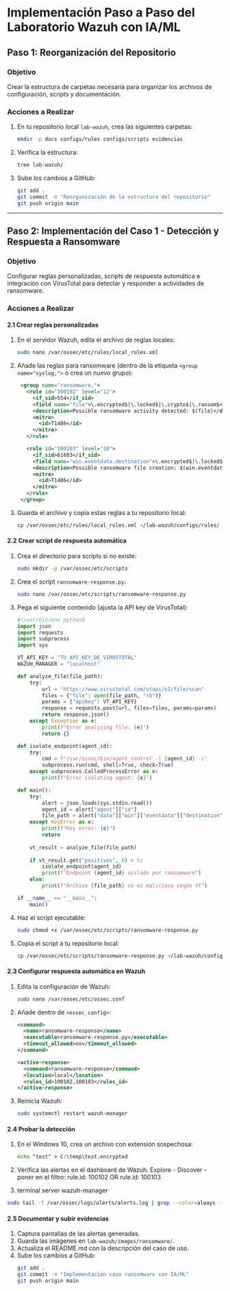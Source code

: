 # Implementación Paso a Paso del Laboratorio Wazuh con IA/ML

## Paso 1: Reorganización del Repositorio

### Objetivo
Crear la estructura de carpetas necesaria para organizar los archivos de configuración, scripts y documentación.

### Acciones a Realizar
1. En tu repositorio local `lab-wazuh`, crea las siguientes carpetas:
   ```bash
   mkdir -p docs configs/rules configs/scripts evidencias 
   ```

2. Verifica la estructura:
   ```bash
   tree lab-wazuh/
   ```

3. Sube los cambios a GitHub:
   ```bash
   git add .
   git commit -m "Reorganización de la estructura del repositorio"
   git push origin main
   ```



---

## Paso 2: Implementación del Caso 1 - Detección y Respuesta a Ransomware

### Objetivo
Configurar reglas personalizadas, scripts de respuesta automática e integración con VirusTotal para detectar y responder a actividades de ransomware.

### Acciones a Realizar

#### 2.1 Crear reglas personalizadas
1. En el servidor Wazuh, edita el archivo de reglas locales:
   ```bash
   sudo nano /var/ossec/etc/rules/local_rules.xml
   ```

2. Añade las reglas para ransomware (dentro de la etiqueta `<group name="syslog,">` o crea un nuevo grupo):
   ```xml
	<group name="ransomware,">
	  <rule id="100102" level="12">
		<if_sid>554</if_sid>
		<field name="file">\.encrypted$|\.locked$|\.crypto$|\.ransom$</field>
		<description>Possible ransomware activity detected: $(file)</description>
		<mitre>
		  <id>T1486</id>
		</mitre>
	  </rule>

	  <rule id="100103" level="10">
		<if_sid>61603</if_sid>
		<field name="win.eventdata.destination">\.encrypted$|\.locked$|\.crypto$|\.ransom$</field>
		<description>Possible ransomware file creation: $(win.eventdata.destination)</description>
		<mitre>
		  <id>T1486</id>
		</mitre>
	  </rule>
	</group>
   ```

3. Guarda el archivo y copia estas reglas a tu repositorio local:
   ```bash
   cp /var/ossec/etc/rules/local_rules.xml ~/lab-wazuh/configs/rules/
   ```

#### 2.2 Crear script de respuesta automática
1. Crea el directorio para scripts si no existe:
   ```bash
   sudo mkdir -p /var/ossec/etc/scripts
   ```

2. Crea el script `ransomware-response.py`:
   ```bash
   sudo nano /var/ossec/etc/scripts/ransomware-response.py
   ```

3. Pega el siguiente contenido (ajusta la API key de VirusTotal):
   ```python
   #!/usr/bin/env python3
   import json
   import requests
   import subprocess
   import sys

   VT_API_KEY = "TU_API_KEY_DE_VIRUSTOTAL"
   WAZUH_MANAGER = "localhost"

   def analyze_file(file_path):
       try:
           url = "https://www.virustotal.com/vtapi/v2/file/scan"
           files = {"file": open(file_path, "rb")}
           params = {"apikey": VT_API_KEY}
           response = requests.post(url, files=files, params=params)
           return response.json()
       except Exception as e:
           print(f"Error analyzing file: {e}")
           return {}

   def isolate_endpoint(agent_id):
       try:
           cmd = f"/var/ossec/bin/agent_control -l {agent_id} -i"
           subprocess.run(cmd, shell=True, check=True)
       except subprocess.CalledProcessError as e:
           print(f"Error isolating agent: {e}")

   def main():
       try:
           alert = json.loads(sys.stdin.read())
           agent_id = alert["agent"]["id"]
           file_path = alert["data"]["win"]["eventdata"]["destination"]
       except KeyError as e:
           print(f"Key error: {e}")
           return
       
       vt_result = analyze_file(file_path)
       
       if vt_result.get("positives", 0) > 5:
           isolate_endpoint(agent_id)
           print(f"Endpoint {agent_id} aislado por ransomware")
       else:
           print(f"Archivo {file_path} no es malicioso según VT")

   if __name__ == "__main__":
       main()
   ```

4. Haz el script ejecutable:
   ```bash
   sudo chmod +x /var/ossec/etc/scripts/ransomware-response.py
   ```

5. Copia el script a tu repositorio local:
   ```bash
   cp /var/ossec/etc/scripts/ransomware-response.py ~/lab-wazuh/configs/scripts/
   ```

#### 2.3 Configurar respuesta automática en Wazuh
1. Edita la configuración de Wazuh:
   ```bash
   sudo nano /var/ossec/etc/ossec.conf
   ```

2. Añade dentro de `<ossec_config>`:
   ```xml
   <command>
     <name>ransomware-response</name>
     <executable>ransomware-response.py</executable>
     <timeout_allowed>no</timeout_allowed>
   </command>

   <active-response>
     <command>ransomware-response</command>
     <location>local</location>
     <rules_id>100102,100103</rules_id>
   </active-response>
   ```

3. Reinicia Wazuh:
   ```bash
   sudo systemctl restart wazuh-manager
   ```

#### 2.4 Probar la detección
1. En el Windows 10, crea un archivo con extensión sospechosa:
   ```cmd
   echo "test" > C:\temp\test.encrypted
   ```

2. Verifica las alertas en el dashboard de Wazuh.
	Explore - Discover - poner en el filtro: rule.id: 100102 OR rule.id: 100103


3.	terminal server wazuh-manager
   ```bash
   sudo tail -f /var/ossec/logs/alerts/alerts.log | grep --color=always -i "encrypted\|100102\|100103"
   ```



#### 2.5 Documentar y subir evidencias
1. Captura pantallas de las alertas generadas.
2. Guarda las imágenes en `lab-wazuh/images/ransomware/`.
3. Actualiza el README.md con la descripción del caso de uso.
4. Sube los cambios a GitHub:
   ```bash
   git add .
   git commit -m "Implementación caso ransomware con IA/ML"
   git push origin main
   ```


